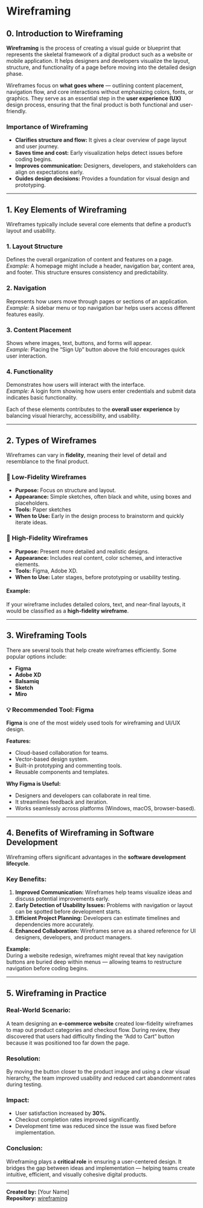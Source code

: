 # Wireframing

## 0. Introduction to Wireframing

**Wireframing** is the process of creating a visual guide or blueprint that represents the skeletal framework of a digital product such as a website or mobile application. It helps designers and developers visualize the layout, structure, and functionality of a page before moving into the detailed design phase.

Wireframes focus on **what goes where** — outlining content placement, navigation flow, and core interactions without emphasizing colors, fonts, or graphics. They serve as an essential step in the **user experience (UX)** design process, ensuring that the final product is both functional and user-friendly.

### Importance of Wireframing
- **Clarifies structure and flow:** It gives a clear overview of page layout and user journey.
- **Saves time and cost:** Early visualization helps detect issues before coding begins.
- **Improves communication:** Designers, developers, and stakeholders can align on expectations early.
- **Guides design decisions:** Provides a foundation for visual design and prototyping.

---

## 1. Key Elements of Wireframing

Wireframes typically include several core elements that define a product’s layout and usability.

### 1. Layout Structure
Defines the overall organization of content and features on a page.  
*Example:* A homepage might include a header, navigation bar, content area, and footer. This structure ensures consistency and predictability.

### 2. Navigation
Represents how users move through pages or sections of an application.  
*Example:* A sidebar menu or top navigation bar helps users access different features easily.

### 3. Content Placement
Shows where images, text, buttons, and forms will appear.  
*Example:* Placing the “Sign Up” button above the fold encourages quick user interaction.

### 4. Functionality
Demonstrates how users will interact with the interface.  
*Example:* A login form showing how users enter credentials and submit data indicates basic functionality.

Each of these elements contributes to the **overall user experience** by balancing visual hierarchy, accessibility, and usability.

---

## 2. Types of Wireframes

Wireframes can vary in **fidelity**, meaning their level of detail and resemblance to the final product.

### 🧱 Low-Fidelity Wireframes
- **Purpose:** Focus on structure and layout.
- **Appearance:** Simple sketches, often black and white, using boxes and placeholders.
- **Tools:** Paper sketches
- **When to Use:** Early in the design process to brainstorm and quickly iterate ideas.

### 🎨 High-Fidelity Wireframes
- **Purpose:** Present more detailed and realistic designs.
- **Appearance:** Includes real content, color schemes, and interactive elements.
- **Tools:** Figma, Adobe XD.
- **When to Use:** Later stages, before prototyping or usability testing.

#### Example:
If your wireframe includes detailed colors, text, and near-final layouts, it would be classified as a **high-fidelity wireframe**.

---

## 3. Wireframing Tools

There are several tools that help create wireframes efficiently. Some popular options include:

- **Figma**
- **Adobe XD**
- **Balsamiq**
- **Sketch**
- **Miro**

### 💡 Recommended Tool: Figma
**Figma** is one of the most widely used tools for wireframing and UI/UX design.  

**Features:**
- Cloud-based collaboration for teams.
- Vector-based design system.
- Built-in prototyping and commenting tools.
- Reusable components and templates.

**Why Figma is Useful:**
- Designers and developers can collaborate in real time.
- It streamlines feedback and iteration.
- Works seamlessly across platforms (Windows, macOS, browser-based).

---

## 4. Benefits of Wireframing in Software Development

Wireframing offers significant advantages in the **software development lifecycle**.

### Key Benefits:
1. **Improved Communication:** Wireframes help teams visualize ideas and discuss potential improvements early.
2. **Early Detection of Usability Issues:** Problems with navigation or layout can be spotted before development starts.
3. **Efficient Project Planning:** Developers can estimate timelines and dependencies more accurately.
4. **Enhanced Collaboration:** Wireframes serve as a shared reference for UI designers, developers, and product managers.

**Example:**  
During a website redesign, wireframes might reveal that key navigation buttons are buried deep within menus — allowing teams to restructure navigation before coding begins.

---

## 5. Wireframing in Practice

### Real-World Scenario:
A team designing an **e-commerce website** created low-fidelity wireframes to map out product categories and checkout flow. During review, they discovered that users had difficulty finding the “Add to Cart” button because it was positioned too far down the page.

### Resolution:
By moving the button closer to the product image and using a clear visual hierarchy, the team improved usability and reduced cart abandonment rates during testing.

### Impact:
- User satisfaction increased by **30%**.
- Checkout completion rates improved significantly.
- Development time was reduced since the issue was fixed before implementation.

### Conclusion:
Wireframing plays a **critical role** in ensuring a user-centered design. It bridges the gap between ideas and implementation — helping teams create intuitive, efficient, and visually cohesive digital products.

---

**Created by:** [Your Name]  
**Repository:** [wireframing](https://github.com/your-username/wireframing)  
